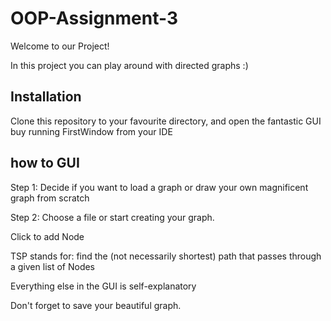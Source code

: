 # OOP-Assignment-3

Welcome to our Project!

In this project you can play around with directed graphs :)

## Installation

Clone this repository to your favourite directory, and open the fantastic GUI buy running FirstWindow from your IDE


## how to GUI

Step 1: Decide if you want to load a graph or draw your own magnificent graph from scratch


Step 2: Choose a file or start creating your graph.

Click to add Node

TSP stands for: find the (not necessarily shortest) path that passes through a given list of Nodes

Everything else in the GUI is self-explanatory

Don't forget to save your beautiful graph.
